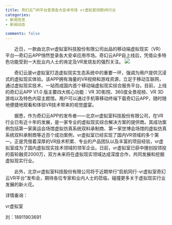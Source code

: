 ```yaml
---
title: 奇幻云”VR平台登录各大安卓市场 vr虚拟室领跑VR行业
categories:
- 新闻信息
- 新闻动态

comments: false
---
```

　　近日，一款由北京vr虚拟室科技股份有限公司出品的移动端虚拟现实（VR）平台—奇幻云APP悄然登录各大安卓应用市场。奇幻云APP自上线后，凭借众多特色功能受到一大批业内人士的肯定及VR发烧友的强烈关注。
<img src="/css/images/news/news151117.png">


　　奇幻云是vr虚拟室打造虚拟现实生态系统中的重要一环，强调为用户提供沉浸式的虚拟现实体验。该APP拥有海量的VR视频和游戏资源，立足于移动互联网，通过虚拟现实技术、一站而成国内首个移动端虚拟现实综合服务平台。目前，上线的奇幻云APP V1.0 版主要四大核心功能：VR 3D影院、360度全景视频、VR 3D游戏以及特色内容主题馆。用户可以通过手机等移动终端下载奇幻云APP，随时随地便捷地观看和体验VR技术带来的视觉盛宴。

　　据悉，作为奇幻云APP的发布者——北京vr虚拟室科技股份有限公司，在VR行业已有近十年的发展，是一家专业的虚拟现实综合解决方案的提供商。其成功案例包括第一家奥运会场馆虚拟仿真系统双料承制商、第一家世博会场馆的虚拟仿真系统双料承制商等近百个成功案例，vr虚拟室已经实现了国内VR领域的多个第一。正是凭借着深厚的VR技术积累、专业的产品团队以及丰富的项目经验，vr虚拟室成为了国内虚拟现实技术领域的领军企业。日前，vr虚拟室已获中搜创投领投的首轮融资2000万，双方未来将在虚拟现实领域达成深度合作，共同发展和挖掘虚拟现实行业。

　　此外，北京vr虚拟室科技股份有限公司将于近期举行“启航同行-vr虚拟室奇幻云VR平台”发布会，期待各位专家和业内人士的莅临，碰撞更多关于虚拟现实行业发展的新火花。

详情垂询：

vr虚拟室

刘：18911903691